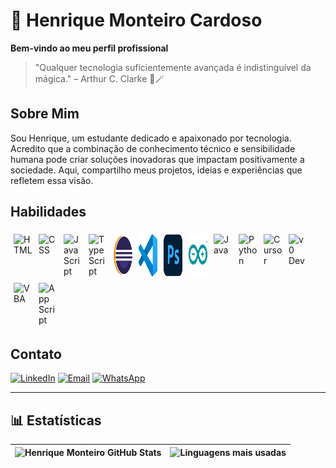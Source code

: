 # 👾 Henrique Monteiro Cardoso

**Bem-vindo ao meu perfil profissional**

> "Qualquer tecnologia suficientemente avançada é indistinguível da mágica." – Arthur C. Clarke 🎩🪄

## Sobre Mim
Sou Henrique, um estudante dedicado e apaixonado por tecnologia. Acredito que a combinação de conhecimento técnico e sensibilidade humana pode criar soluções inovadoras que impactam positivamente a sociedade. Aqui, compartilho meus projetos, ideias e experiências que refletem essa visão.

## Habilidades
<div style="display: flex; flex-wrap: wrap;">
  <img alt="HTML" title="HTML" width="30px" style="margin: 5px;" src="https://cdn.jsdelivr.net/gh/devicons/devicon@latest/icons/html5/html5-original.svg" />
  <img alt="CSS" title="CSS" width="30px" style="margin: 5px;" src="https://cdn.jsdelivr.net/gh/devicons/devicon@latest/icons/css3/css3-original.svg" />
  <img alt="JavaScript" title="JavaScript" width="30px" style="margin: 5px;" src="https://cdn.jsdelivr.net/gh/devicons/devicon@latest/icons/javascript/javascript-original.svg" />
  <img alt="TypeScript" title="TypeScript" width="30px" style="margin: 5px;" src="https://cdn.jsdelivr.net/gh/devicons/devicon@latest/icons/typescript/typescript-original.svg" />
  <img alt="Eclipse" title="Eclipse" width="30px" style="margin: 5px;" src="https://raw.githubusercontent.com/devicons/devicon/6910f0503efdd315c8f9b858234310c06e04d9c0/icons/eclipse/eclipse-original.svg" />
  <img alt="VsCode.js" title="VsCode.js" width="30px" style="margin: 5px;" src="https://raw.githubusercontent.com/devicons/devicon/6910f0503efdd315c8f9b858234310c06e04d9c0/icons/vscode/vscode-original.svg" />
  <img alt="Photoshop" title="Photoshop" width="30px" style="margin: 5px;" src="https://raw.githubusercontent.com/devicons/devicon/6910f0503efdd315c8f9b858234310c06e04d9c0/icons/photoshop/photoshop-original.svg" />
  <img alt="Arduino" title="Arduino" width="30px" style="margin: 5px;" src="https://raw.githubusercontent.com/devicons/devicon/6910f0503efdd315c8f9b858234310c06e04d9c0/icons/arduino/arduino-original.svg" />
  <img alt="Java" title="Java" width="30px" style="margin: 5px;" src="https://cdn.jsdelivr.net/gh/devicons/devicon@latest/icons/java/java-original.svg" />
  <img alt="Python" title="Python" width="30px" style="margin: 5px;" src="https://cdn.jsdelivr.net/gh/devicons/devicon@latest/icons/python/python-original.svg"/>
  <img alt="Cursor" title="Cursor" width="30px" style="margin: 5px;" src="https://registry.npmmirror.com/@lobehub/icons-static-png/1.44.0/files/dark/cursor.png"/>
  <img alt="v0 Dev" title="v0 Dev" width="30px" style="margin: 5px;" src="https://encrypted-tbn0.gstatic.com/images?q=tbn:ANd9GcTMM_gwto8EzGwGDX6ACnaEr1nCZtLf5tcwjkIFkpsXDPZI6s5hp5RpUH0rga2Im4gHGBU&usqp=CAU"/>
  <img alt="VBA" title="VBA" width="30px" style="margin: 5px;" src="https://serkonda7.gallerycdn.vsassets.io/extensions/serkonda7/vscode-vba/1.0.1/1744222311829/Microsoft.VisualStudio.Services.Icons.Default"/>
  <img alt="App Script" title="App Script" width="30px" style="margin: 5px;" src="https://www.gstatic.com/images/branding/product/2x/hh_apps_script_512dp.png"/>
</div>

## Contato
[![LinkedIn](https://img.shields.io/badge/-LinkedIn-0A66C2?style=for-the-badge&logo=linkedin&logoColor=white)](https://www.linkedin.com/in/henrique-monteiro-cardoso-ba3716229/)
[![Email](https://img.shields.io/badge/-Email-D14836?style=for-the-badge&logo=gmail&logoColor=white)](mailto:seuemail@gmail.com)
[![WhatsApp](https://img.shields.io/badge/-WhatsApp-25D366?style=for-the-badge&logo=whatsapp&logoColor=white)](https://wa.me/5515988027261)

---

## 📊 Estatísticas

| ![Henrique Monteiro GitHub Stats](https://github-readme-stats.vercel.app/api?username=HenriqueMC17&show_icons=true&theme=tokyonight&include_all_commits=true&locale=pt-br&count_private=true) | ![Linguagens mais usadas](https://github-readme-stats.vercel.app/api/top-langs/?username=HenriqueMC17&theme=tokyonight&layout=compact&custom_title=Tecnologias&langs_count=20) |
| --- | --- |
